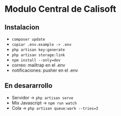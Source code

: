 
# Modulo Central de Calisoft


## Instalacion 

* `composer update`
* `copiar .env.example -> .env`
* `php artisan key:generate`
* `php artisan storage:link`
* `npm install --only=dev`
* correo: mailtrap en el .env
* notificaciones: pusher en el .env

## En desararrollo
* Servidor -> `php artisan serve`
* Mix Javascript -> `npm run watch`
* Cola -> `php artisan queue:work --tries=3` 